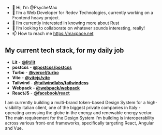 - 👋 Hi, I’m @PsycheMax
- 👀 I’m a Web Developer for Redev Technologies, currently working on a Frontend heavy project.
- 🌱 I’m currently interested in knowing more about Rust
- 💞️ I’m looking to collaborate on whatever sounds interesting, really!
- 📫 How to reach me https://maxpace.net

## My current tech stack, for my daily job
- **Lit** - [**@lit/lit**](https://github.com/lit/lit)
- **postcss** - [**@postcss/postcss**](https://github.com/postcss/postcss)
- **Turbo** - [**@vercel/turbo**](https://github.com/vercel/turbo)
- **Vite** - [**@vitejs/vite**](https://github.com/vitejs/vite)
- **Tailwind** - [**@tailwindlabs/tailwindcss**](https://github.com/tailwindlabs/tailwindcss)
- **Webpack** - [**@webpack/webpack**](https://github.com/webpack/webpack)
- **ReactJS** - [**@facebook/react**](https://github.com/facebook/react)

I am currently building a multi-brand token-based Design System for a high-visibility italian client, one of the biggest private companies in Italy - operating acrossing the globe in the energy and renewable energy sector.
The main requirement for the Design System I'm building is interoperability across various front-end frameworks, specifically targeting React, Angular and Vue.


<!---
PsycheMax/PsycheMax is a ✨ special ✨ repository because its `README.md` (this file) appears on your GitHub profile.
You can click the Preview link to take a look at your changes.
--->
